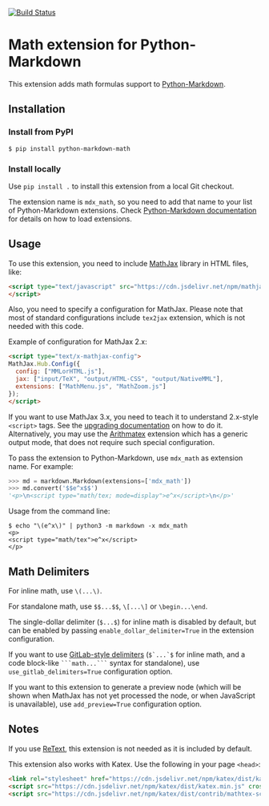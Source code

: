 [![Build Status](https://github.com/mitya57/python-markdown-math/actions/workflows/main.yml/badge.svg)][Actions]

[Actions]: https://github.com/mitya57/python-markdown-math/actions

Math extension for Python-Markdown
==================================

This extension adds math formulas support to [Python-Markdown].

[Python-Markdown]: https://github.com/Python-Markdown/markdown

Installation
------------

### Install from PyPI

```
$ pip install python-markdown-math
```

### Install locally

Use `pip install .` to install this extension from a local Git checkout.

The extension name is `mdx_math`, so you need to add that name to your
list of Python-Markdown extensions.
Check [Python-Markdown documentation] for details on how to load
extensions.

[Python-Markdown documentation]: https://python-markdown.github.io/reference/#extensions

Usage
-----

To use this extension, you need to include [MathJax] library in HTML files, like:

```html
<script type="text/javascript" src="https://cdn.jsdelivr.net/npm/mathjax@2/MathJax.js">
</script>
```

[MathJax]: https://www.mathjax.org/

Also, you need to specify a configuration for MathJax. Please note that
most of standard configurations include `tex2jax` extension, which is not needed
with this code.

Example of configuration for MathJax 2.x:

```html
<script type="text/x-mathjax-config">
MathJax.Hub.Config({
  config: ["MMLorHTML.js"],
  jax: ["input/TeX", "output/HTML-CSS", "output/NativeMML"],
  extensions: ["MathMenu.js", "MathZoom.js"]
});
</script>
```

If you want to use MathJax 3.x, you need to teach it to understand 2.x-style
`<script>` tags. See the [upgrading documentation] on how to do it.
Alternatively, you may use the [Arithmatex] extension which has a generic
output mode, that does not require such special configuration.

To pass the extension to Python-Markdown, use `mdx_math` as extension name.
For example:

```python
>>> md = markdown.Markdown(extensions=['mdx_math'])
>>> md.convert('$$e^x$$')
'<p>\n<script type="math/tex; mode=display">e^x</script>\n</p>'
```

Usage from the command line:

```
$ echo "\(e^x\)" | python3 -m markdown -x mdx_math
<p>
<script type="math/tex">e^x</script>
</p>
```

[upgrading documentation]: https://docs.mathjax.org/en/latest/upgrading/v2.html#math-script-example
[Arithmatex]: https://facelessuser.github.io/pymdown-extensions/extensions/arithmatex/

Math Delimiters
---------------

For inline math, use `\(...\)`.

For standalone math, use `$$...$$`, `\[...\]` or `\begin...\end`.

The single-dollar delimiter (`$...$`) for inline math is disabled by
default, but can be enabled by passing `enable_dollar_delimiter=True`
in the extension configuration.

If you want to use [GitLab-style delimiters] (``$`...`$`` for inline math,
and a code block-like `` ```math...``` `` syntax for standalone), use
`use_gitlab_delimiters=True` configuration option.

If you want to this extension to generate a preview node (which will be shown
when MathJax has not yet processed the node, or when JavaScript is unavailable),
use `add_preview=True` configuration option.

[GitLab-style delimiters]: https://gitlab.com/gitlab-org/gitlab/blob/master/doc/user/markdown.md#math

Notes
-----

If you use [ReText](https://github.com/retext-project/retext), this extension
is not needed as it is included by default.

This extension also works with Katex.  Use the following in your page `<head>`:

```html
<link rel="stylesheet" href="https://cdn.jsdelivr.net/npm/katex/dist/katex.min.css" crossorigin="anonymous">
<script src="https://cdn.jsdelivr.net/npm/katex/dist/katex.min.js" crossorigin="anonymous"></script>
<script src="https://cdn.jsdelivr.net/npm/katex/dist/contrib/mathtex-script-type.min.js" defer></script>
```
